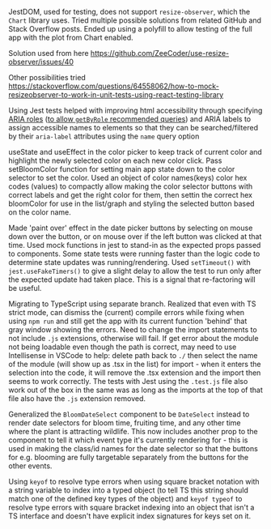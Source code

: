 
JestDOM, used for testing, does not support `resize-observer`, which the `Chart` library uses. Tried multiple possible solutions from related GitHub and Stack Overflow posts. Ended up using a polyfill to allow testing of the full app with the plot from Chart enabled.

Solution used from here
https://github.com/ZeeCoder/use-resize-observer/issues/40

Other possibilities tried
https://stackoverflow.com/questions/64558062/how-to-mock-resizeobserver-to-work-in-unit-tests-using-react-testing-library

Using Jest tests helped with improving html accessibility through specifying [ARIA roles](https://developer.mozilla.org/en-US/docs/Web/Accessibility/ARIA/ARIA_Techniques#roles) ([to allow `getByRole` recommended queries](https://testing-library.com/docs/queries/about/)) and ARIA labels to assign accessible names to elements so that they can be searched/filtered by their `aria-label` attributes using the `name` query option

useState and useEffect in the color picker to keep track of current color and highlight the newly selected color on each new color click. Pass setBloomColor function for setting main app state down to the color selector to set the color. Used an object of color names(keys) color hex codes (values) to compactly allow making the color selector buttons with correct labels and get the right color for them, then settin the correct hex bloomColor for use in the list/graph and styling the selected button based on the color name.

Made 'paint over' effect in the date picker buttons by selecting on mouse down over the button, or on mouse over if the left button was clicked at that time. Used mock functions in jest to stand-in as the expected props passed to components. Some state tests were running faster than the logic code to determine state updates was running/rendering. Used `setTimeout()` with `jest.useFakeTimers()` to give a slight delay to allow the test to run only after the expected update had taken place. This is a signal that re-factoring will be useful.

Migrating to TypeScript using separate branch. Realized that even with TS strict mode, can dismiss the (current) compile errors while fixing when using `npm run` and still get the app with its current function 'behind' that gray window showing the errors. Need to change the import statements to not include `.js` extensions, otherwise will fail. If get error about the module not being loadable even though the path is correct, may need to use Intellisense in VSCode to help: delete path back to `./` then select the name of the module (will show up as .tsx in the list) for import - when it enters the selection into the code, it will remove the .tsx extension and the import then seems to work correctly. The tests with Jest using the `.test.js` file also work out of the box in the same was as long as the imports at the top of that file also have the `.js` extension removed.

Generalized the `BloomDateSelect` component to be `DateSelect` instead to render date selectors for bloom time, fruiting time, and any other time where the plant is attracting wildlife. This now includes another prop to the component to tell it which event type it's currently rendering for - this is used in making the class/id names for the date selector so that the buttons for e.g. blooming are fully targetable separately from the buttons for the other events.

Using `keyof` to resolve type errors when using square bracket notation with a string variable to index into a typed object (to tell TS this string should match one of the defined key types of the object) and `keyof typeof` to resolve type errors with square bracket indexing into an object that isn't a TS interface and doesn't have explicit index signatures for keys set on it.
